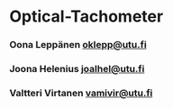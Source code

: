 # Optical-Tachometer

### Oona Leppänen oklepp@utu.fi
### Joona Helenius joalhel@utu.fi 
### Valtteri Virtanen vamivir@utu.fi
